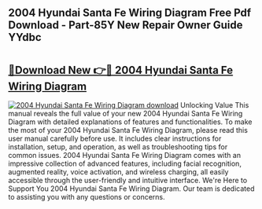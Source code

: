 ## 2004 Hyundai Santa Fe Wiring Diagram Free Pdf Download - Part-85Y New Repair Owner Guide YYdbc

# <h2><a href="http://dfu6wb.blite.top/?on=2004+Hyundai+Santa+Fe+Wiring+Diagram">🔗Download New 👉🔴 2004 Hyundai Santa Fe Wiring Diagram</a></h2>

[![2004 Hyundai Santa Fe Wiring Diagram download](https://i.imgur.com/lujVjoI.png)](http://dfu6wb.blite.top/?on=2004+Hyundai+Santa+Fe+Wiring+Diagram)
Unlocking Value This manual reveals the full value of your new 2004 Hyundai Santa Fe Wiring Diagram with detailed explanations of features and functionalities. To make the most of your 2004 Hyundai Santa Fe Wiring Diagram, please read this user manual carefully before use. It includes clear instructions for installation, setup, and operation, as well as troubleshooting tips for common issues. 2004 Hyundai Santa Fe Wiring Diagram comes with an impressive collection of advanced features, including facial recognition, augmented reality, voice activation, and wireless charging, all easily accessible through the user-friendly and intuitive interface. We're Here to Support You 2004 Hyundai Santa Fe Wiring Diagram. Our team is dedicated to assisting you with any questions or concerns.
